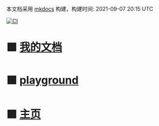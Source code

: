 <link rel="stylesheet" href="_static/css/main.css">
<ins class="adsbygoogle" style="display:block" data-ad-client="ca-pub-6890694312814945" data-ad-slot="5473692530" data-ad-format="auto"  data-full-width-responsive="true"></ins>

本文档采用 [mkdocs](https://github.com/mkdocs/mkdocs) 构建，构建时间: 2021-09-07 20:15 UTC 

[![CI](https://github.com/yunwan1x/awesome-cn/actions/workflows/main.yml/badge.svg)](https://github.com/yunwan1x/awesome-cn/actions/workflows/main.yml)


# 🟩 [我的文档](https://yunwan1x.github.io/my-document/)
# 🟩 [playground](https://yunwan1x.github.io/playground/)
# 🟩 [主页](https://yunwan1x.github.io/)

